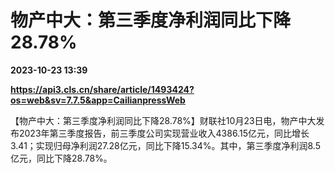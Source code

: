 # 物产中大：第三季度净利润同比下降28.78%

**2023-10-23 13:39**

**https://api3.cls.cn/share/article/1493424?os=web&sv=7.7.5&app=CailianpressWeb**

【物产中大：第三季度净利润同比下降28.78%】财联社10月23日电，物产中大发布2023年第三季度报告，前三季度公司实现营业收入4386.15亿元，同比增长3.41；实现归母净利润27.28亿元，同比下降15.34%。其中，第三季度净利润8.5亿元，同比下降28.78%。